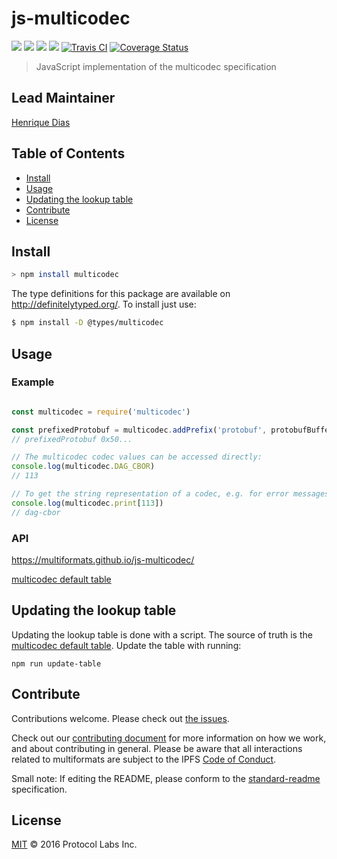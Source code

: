 # js-multicodec

[![](https://img.shields.io/badge/made%20by-Protocol%20Labs-blue.svg?style=flat-square)](https://protocol.ai)
[![](https://img.shields.io/badge/project-multiformats-blue.svg?style=flat-square)](https://github.com/multiformats/multiformats)
[![](https://img.shields.io/badge/freenode-%23ipfs-blue.svg?style=flat-square)](https://webchat.freenode.net/?channels=%23ipfs)
[![](https://img.shields.io/badge/readme%20style-standard-brightgreen.svg?style=flat-square)](https://github.com/RichardLitt/standard-readme)
[![Travis CI](https://flat.badgen.net/travis/multiformats/js-multicodec)](https://travis-ci.com/multiformats/js-multicodec)
[![Coverage Status](https://coveralls.io/repos/github/multiformats/js-multicodec/badge.svg?branch=master)](https://coveralls.io/github/multiformats/js-multiformats?branch=master)

> JavaScript implementation of the multicodec specification

## Lead Maintainer

[Henrique Dias](http://github.com/hacdias)

## Table of Contents

- [Install](#install)
- [Usage](#usage)
- [Updating the lookup table](#updating-the-lookup-table)
- [Contribute](#contribute)
- [License](#license)

## Install

```sh
> npm install multicodec
```

The type definitions for this package are available on http://definitelytyped.org/. To install just use:

 ```sh
 $ npm install -D @types/multicodec
 ```

## Usage

### Example

```JavaScript

const multicodec = require('multicodec')

const prefixedProtobuf = multicodec.addPrefix('protobuf', protobufBuffer)
// prefixedProtobuf 0x50...

// The multicodec codec values can be accessed directly:
console.log(multicodec.DAG_CBOR)
// 113

// To get the string representation of a codec, e.g. for error messages:
console.log(multicodec.print[113])
// dag-cbor
```

### API

https://multiformats.github.io/js-multicodec/

[multicodec default table](https://github.com/multiformats/multicodec/blob/master/table.csv)

## Updating the lookup table

Updating the lookup table is done with a script. The source of truth is the
[multicodec default table](https://github.com/multiformats/multicodec/blob/master/table.csv).
Update the table with running:

    npm run update-table

## Contribute

Contributions welcome. Please check out [the issues](https://github.com/multiformats/js-multicodec/issues).

Check out our [contributing document](https://github.com/multiformats/multiformats/blob/master/contributing.md) for more information on how we work, and about contributing in general. Please be aware that all interactions related to multiformats are subject to the IPFS [Code of Conduct](https://github.com/ipfs/community/blob/master/code-of-conduct.md).

Small note: If editing the README, please conform to the [standard-readme](https://github.com/RichardLitt/standard-readme) specification.

## License

[MIT](LICENSE) © 2016 Protocol Labs Inc.

